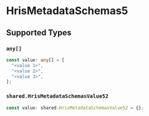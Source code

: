 # HrisMetadataSchemas5


## Supported Types

### `any[]`

```typescript
const value: any[] = [
  "<value 1>",
  "<value 2>",
  "<value 3>",
];
```

### `shared.HrisMetadataSchemasValue52`

```typescript
const value: shared.HrisMetadataSchemasValue52 = {};
```

